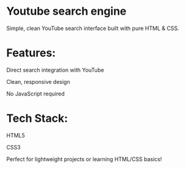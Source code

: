 # Youtube search engine

Simple, clean YouTube search interface built with pure HTML & CSS.

# Features:

Direct search integration with YouTube

Clean, responsive design

No JavaScript required

# Tech Stack:

HTML5

CSS3

Perfect for lightweight projects or learning HTML/CSS basics!